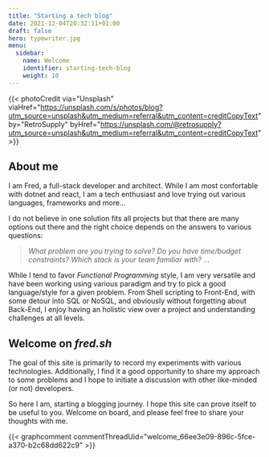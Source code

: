 ```yaml
---
title: "Starting a tech blog"
date: 2021-12-04T20:32:11+01:00
draft: false
hero: typewriter.jpg
menu:
  sidebar:
    name: Welcome
    identifier: starting-tech-blog
    weight: 10
---
```


{{< photoCredit
  via="Unsplash" viaHref="https://unsplash.com/s/photos/blog?utm_source=unsplash&utm_medium=referral&utm_content=creditCopyText"
  by="RetroSupply" byHref="https://unsplash.com/@retrosupply?utm_source=unsplash&utm_medium=referral&utm_content=creditCopyText" >}}

## About me

I am Fred, a full-stack developer and architect. While I am most confortable with dotnet and react, I am a tech enthusiast and love trying out various languages, frameworks and more...

I do not believe in one solution fits all projects but that there are many options out there and the right choice depends on the answers to various questions:

> *What problem are you trying to solve?*
*Do you have time/budget constraints?*
*Which stack is your team familiar with?*
...

While I tend to favor *Functional Programming* style, I am very versatile and have been working using various paradigm and try to pick a good language/style for a given problem. From Shell scripting to Front-End, with some detour into SQL or NoSQL, and obviously without forgetting about Back-End, I enjoy having an holistic view over a project and understanding challenges at all levels.

## Welcome on *fred.sh*

The goal of this site is primarily to record my experiments with various technologies. Additionally, I find it a good opportunity to share my approach to some problems and I hope to initiate a discussion with other like-minded (or not) developers.

So here I am, starting a blogging journey. I hope this site can prove itself to be useful to you. Welcome on board, and please feel free to share your thoughts with me.

{{< graphcomment commentThreadUid="welcome_66ee3e09-896c-5fce-a370-b2c68dd622c9" >}}


